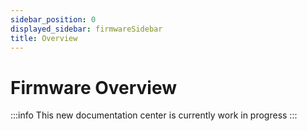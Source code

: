 ```yaml
---
sidebar_position: 0
displayed_sidebar: firmwareSidebar
title: Overview
---
```


# Firmware Overview

:::info
This new documentation center is currently work in progress
:::
